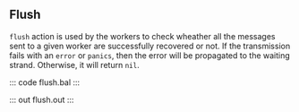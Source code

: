 ## Flush

`flush` action is used by the workers to check wheather all the messages sent to a given worker are successfully recovered or not. If the transmission fails with an `error` or `panics`, then the error will be propagated to the waiting strand. Otherwise, it will return `nil`.

::: code flush.bal :::

::: out flush.out :::
